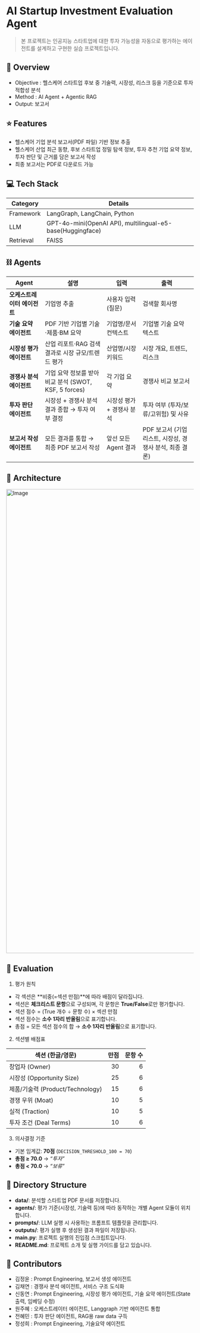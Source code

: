 # AI Startup Investment Evaluation Agent

> 본 프로젝트는 인공지능 스타트업에 대한 투자 가능성을 자동으로 평가하는 에이전트를 설계하고 구현한 실습 프로젝트입니다.


## 👀 Overview

- Objective : 헬스케어 스타트업 후보 중 기술력, 시장성, 리스크 등을 기준으로 투자 적합성 분석
- Method : AI Agent + Agentic RAG
- Output: 보고서 

## ⭐ Features

- 헬스케어 기업 분석 보고서(PDF 파일) 기반 정보 추출
- 헬스케어 산업 최근 동향, 후보 스타트업 정밀 탐색 정보, 투자 추천 기업 요약 정보, 투자 판단 및 근거를 담은 보고서 작성
- 최종 보고서는 PDF로 다운로드 가능

## 💻 Tech Stack 

| Category   | Details                      |
|------------|------------------------------|
| Framework  | LangGraph, LangChain, Python |
| LLM        | GPT-4o-mini(OpenAI API), multilingual-e5-base(Huggingface) |
| Retrieval  | FAISS           |

## ⛓️ Agents
| Agent            | 설명                                                                             | 입력              | 출력                                   |
| ---------------- | ------------------------------------------------------------------------------ | --------------- | ------------------------------------ |
| **오케스트레이터 에이전트** | 기업명 추출 | 사용자 입력 (질문)     | 검색할 회사명    |
| **기술 요약 에이전트**   | PDF 기반 기업별 기술·제품·BM 요약                                                         | 기업명/문서 컨텍스트     | 기업별 기술 요약 텍스트                        |
| **시장성 평가 에이전트**  | 산업 리포트·RAG 검색 결과로 시장 규모/트렌드 평가                                                 | 산업명/시장 키워드      | 시장 개요, 트렌드, 리스크                 |
| **경쟁사 분석 에이전트**  | 기업 요약 정보를 받아 비교 분석 (SWOT, KSF, 5 forces)                                       | 각 기업 요약         | 경쟁사 비교 보고서                       |
| **투자 판단 에이전트**   | 시장성 + 경쟁사 분석 결과 종합 → 투자 여부 결정                                                  | 시장성 평가 + 경쟁사 분석 | 투자 여부 (투자/보류/고위험) 및 사유               |
| **보고서 작성 에이전트**  | 모든 결과를 통합 → 최종 PDF 보고서 작성                                                      | 앞선 모든 Agent 결과  | PDF 보고서 (기업 리스트, 시장성, 경쟁사 분석, 최종 결론) |



## 🧩 Architecture
<img width="778" height="1246" alt="Image" src="https://github.com/user-attachments/assets/99c41f80-8bf7-46ab-b678-36cafaf040c0" />

## 🔢 Evaluation

1. 평가 원칙
- 각 섹션은 **비중(=섹션 만점)**에 따라 배점이 달라집니다.  
- 섹션은 **체크리스트 문항**으로 구성되며, 각 문항은 **True/False**로만 평가합니다.  
- 섹션 점수 = (True 개수 ÷ 문항 수) × 섹션 만점  
- 섹션 점수는 **소수 1자리 반올림**으로 표기합니다.  
- 총점 = 모든 섹션 점수의 합 → **소수 1자리 반올림**으로 표기합니다.  

2. 섹션별 배점표

| 섹션 (한글/영문) | 만점 | 문항 수 |
| ---------------- | ---: | -----: 
| 창업자 (Owner) | 30 | 6 |
| 시장성 (Opportunity Size) | 25 | 6 |
| 제품/기술력 (Product/Technology) | 15 | 6 |
| 경쟁 우위 (Moat) | 10 | 5 |
| 실적 (Traction) | 10 | 5 |
| 투자 조건 (Deal Terms) | 10 | 6 |

3. 의사결정 기준
- 기본 임계값: **70점** (`DECISION_THRESHOLD_100 = 70`)  
- **총점 ≥ 70.0** → *“투자”*  
- **총점 < 70.0** → *“보류”*


## 📂 Directory Structure
- **data/**: 분석할 스타트업 PDF 문서를 저장합니다.  
- **agents/**: 평가 기준(시장성, 기술력 등)에 따라 동작하는 개별 Agent 모듈이 위치합니다.  
- **prompts/**: LLM 실행 시 사용하는 프롬프트 템플릿을 관리합니다.  
- **outputs/**: 평가 실행 후 생성된 결과 파일이 저장됩니다.  
- **main.py**: 프로젝트 실행의 진입점 스크립트입니다.  
- **README.md**: 프로젝트 소개 및 실행 가이드를 담고 있습니다.  

## 👥 Contributors 
- 김정윤 : Prompt Engineering, 보고서 생성 에이전트
- 김채연 : 경쟁사 분석 에이전트, 서비스 구조 도식화
- 신동연 : Prompt Engineering, 시장성 평가 에이전트, 기술 요약 에이전트(State 출력, 임베딩 수정)
- 원주혜 : 오케스트레이터 에이전트, Langgraph 기반 에이전트 통합
- 전혜민 : 투자 판단 에이전트, RAG용 raw data 구득 
- 정성희 : Prompt Engineering, 기술요약 에이전트
